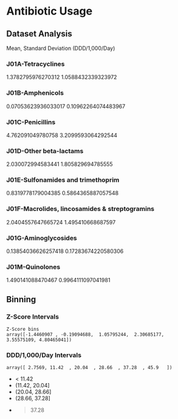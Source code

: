 # Antibiotic Usage

## Dataset Analysis

Mean, Standard Deviation (DDD/1,000/Day)

### J01A-Tetracyclines
1.3782795976270312 1.0588432339323972

### J01B-Amphenicols
0.07053623936033017 0.10962264074483967

### J01C-Penicillins
4.762091049780758 3.2099593064292544

### J01D-Other beta-lactams
2.030072994583441 1.805829694785555

### J01E-Sulfonamides and trimethoprim
0.8319778179004385 0.5864365887057548

### J01F-Macrolides, lincosamides & streptogramins
2.0404557647665724 1.495410668687597

### J01G-Aminoglycosides
0.13854036626257418 0.17283674220580306

### J01M-Quinolones
1.490141088470467 0.9964111097041981

## Binning

### Z-Score Intervals

```
Z-Score bins
array([-1.4460907 , -0.19094688,  1.05795244,  2.30685177,  3.55575109, 4.80465041])
```

### DDD/1,000/Day Intervals

```
array([ 2.7569, 11.42  , 20.04  , 28.66  , 37.28  , 45.9   ])
```

- < 11.42
- (11.42, 20.04]
- (20.04, 28.66]
- (28.66, 37.28]
- > 37.28
